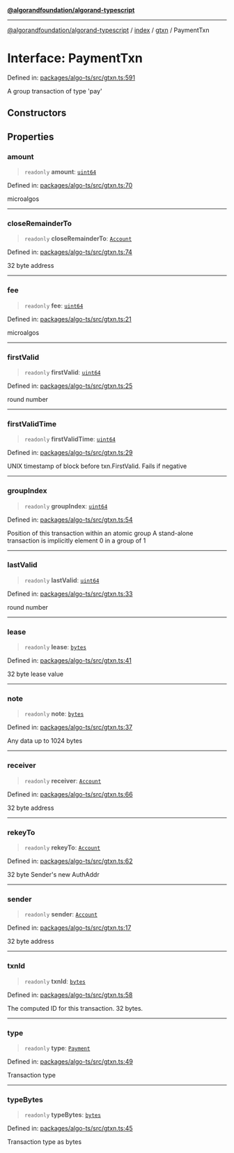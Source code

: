 [**@algorandfoundation/algorand-typescript**](../../../../README.md)

***

[@algorandfoundation/algorand-typescript](../../../../README.md) / [index](../../../README.md) / [gtxn](../README.md) / PaymentTxn

# Interface: PaymentTxn

Defined in: [packages/algo-ts/src/gtxn.ts:591](https://github.com/algorandfoundation/puya-ts/blob/main/packages/algo-ts/src/gtxn.ts#L591)

A group transaction of type 'pay'

## Constructors

## Properties

### amount

> `readonly` **amount**: [`uint64`](../../../type-aliases/uint64.md)

Defined in: [packages/algo-ts/src/gtxn.ts:70](https://github.com/algorandfoundation/puya-ts/blob/main/packages/algo-ts/src/gtxn.ts#L70)

microalgos

***

### closeRemainderTo

> `readonly` **closeRemainderTo**: [`Account`](../../../type-aliases/Account.md)

Defined in: [packages/algo-ts/src/gtxn.ts:74](https://github.com/algorandfoundation/puya-ts/blob/main/packages/algo-ts/src/gtxn.ts#L74)

32 byte address

***

### fee

> `readonly` **fee**: [`uint64`](../../../type-aliases/uint64.md)

Defined in: [packages/algo-ts/src/gtxn.ts:21](https://github.com/algorandfoundation/puya-ts/blob/main/packages/algo-ts/src/gtxn.ts#L21)

microalgos

***

### firstValid

> `readonly` **firstValid**: [`uint64`](../../../type-aliases/uint64.md)

Defined in: [packages/algo-ts/src/gtxn.ts:25](https://github.com/algorandfoundation/puya-ts/blob/main/packages/algo-ts/src/gtxn.ts#L25)

round number

***

### firstValidTime

> `readonly` **firstValidTime**: [`uint64`](../../../type-aliases/uint64.md)

Defined in: [packages/algo-ts/src/gtxn.ts:29](https://github.com/algorandfoundation/puya-ts/blob/main/packages/algo-ts/src/gtxn.ts#L29)

UNIX timestamp of block before txn.FirstValid. Fails if negative

***

### groupIndex

> `readonly` **groupIndex**: [`uint64`](../../../type-aliases/uint64.md)

Defined in: [packages/algo-ts/src/gtxn.ts:54](https://github.com/algorandfoundation/puya-ts/blob/main/packages/algo-ts/src/gtxn.ts#L54)

Position of this transaction within an atomic group
A stand-alone transaction is implicitly element 0 in a group of 1

***

### lastValid

> `readonly` **lastValid**: [`uint64`](../../../type-aliases/uint64.md)

Defined in: [packages/algo-ts/src/gtxn.ts:33](https://github.com/algorandfoundation/puya-ts/blob/main/packages/algo-ts/src/gtxn.ts#L33)

round number

***

### lease

> `readonly` **lease**: [`bytes`](../../../type-aliases/bytes.md)

Defined in: [packages/algo-ts/src/gtxn.ts:41](https://github.com/algorandfoundation/puya-ts/blob/main/packages/algo-ts/src/gtxn.ts#L41)

32 byte lease value

***

### note

> `readonly` **note**: [`bytes`](../../../type-aliases/bytes.md)

Defined in: [packages/algo-ts/src/gtxn.ts:37](https://github.com/algorandfoundation/puya-ts/blob/main/packages/algo-ts/src/gtxn.ts#L37)

Any data up to 1024 bytes

***

### receiver

> `readonly` **receiver**: [`Account`](../../../type-aliases/Account.md)

Defined in: [packages/algo-ts/src/gtxn.ts:66](https://github.com/algorandfoundation/puya-ts/blob/main/packages/algo-ts/src/gtxn.ts#L66)

32 byte address

***

### rekeyTo

> `readonly` **rekeyTo**: [`Account`](../../../type-aliases/Account.md)

Defined in: [packages/algo-ts/src/gtxn.ts:62](https://github.com/algorandfoundation/puya-ts/blob/main/packages/algo-ts/src/gtxn.ts#L62)

32 byte Sender's new AuthAddr

***

### sender

> `readonly` **sender**: [`Account`](../../../type-aliases/Account.md)

Defined in: [packages/algo-ts/src/gtxn.ts:17](https://github.com/algorandfoundation/puya-ts/blob/main/packages/algo-ts/src/gtxn.ts#L17)

32 byte address

***

### txnId

> `readonly` **txnId**: [`bytes`](../../../type-aliases/bytes.md)

Defined in: [packages/algo-ts/src/gtxn.ts:58](https://github.com/algorandfoundation/puya-ts/blob/main/packages/algo-ts/src/gtxn.ts#L58)

The computed ID for this transaction. 32 bytes.

***

### type

> `readonly` **type**: [`Payment`](../../../enumerations/TransactionType.md#payment)

Defined in: [packages/algo-ts/src/gtxn.ts:49](https://github.com/algorandfoundation/puya-ts/blob/main/packages/algo-ts/src/gtxn.ts#L49)

Transaction type

***

### typeBytes

> `readonly` **typeBytes**: [`bytes`](../../../type-aliases/bytes.md)

Defined in: [packages/algo-ts/src/gtxn.ts:45](https://github.com/algorandfoundation/puya-ts/blob/main/packages/algo-ts/src/gtxn.ts#L45)

Transaction type as bytes
